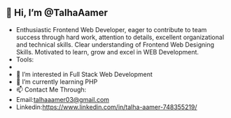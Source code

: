 ## 👋 Hi, I’m @TalhaAamer
- Enthusiastic Frontend Web Developer, eager to contribute to team success through hard work, attention to details, excellent organizational and technical skills. Clear understanding of Frontend Web Designing Skills. Motivated to learn, grow and excel in WEB Development.
- Tools:
- 
- 👀 I’m interested in Full Stack Web Development
- 🌱 I’m currently learning PHP
- 📫 Contact Me Through: 
-  Email:talhaaamer03@gmail.com
-  Linkedin:https://www.linkedin.com/in/talha-aamer-748355219/

<!---
TalhaAamer/TalhaAamer is a ✨ special ✨ repository because its `README.md` (this file) appears on your GitHub profile.
You can click the Preview link to take a look at your changes.
--->

